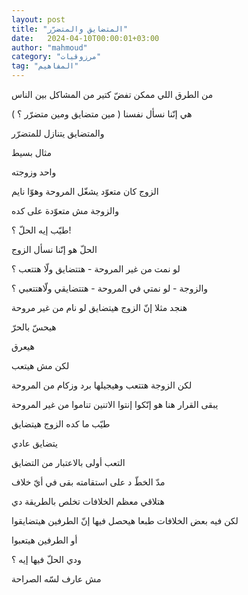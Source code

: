 ```yaml
---
layout: post
title: "المتضايق والمتضرّر"
date:   2024-04-10T00:00:01+03:00
author: "mahmoud"
category: "مرزوقيات"
tag: "المفاهيم"
---
```



من الطرق اللي ممكن تفضّ كتير من المشاكل بين الناس

هي إنّنا نسأل نفسنا ( مين متضايق ومين متضرّر ؟ )

والمتضايق يتنازل للمتضرّر




مثال بسيط

واحد وزوجته

الزوج كان متعوّد يشغّل المروحة وهوّا نايم

والزوجة مش متعوّدة على كده

طيّب إيه الحلّ ؟!




الحلّ هو إنّنا نسأل الزوج

لو نمت من غير المروحة - هتتضايق ولّا هتتعب ؟

والزوجة - لو نمتي في المروحة - هتتضايقي ولّاهتتعبي
؟




هنجد مثلا إنّ الزوج هيتضايق لو نام من غير مروحة

هيحسّ بالحرّ

هيعرق

لكن مش هيتعب




لكن الزوجة هتتعب وهيجيلها برد وزكام من المروحة




يبقى القرار هنا هو إنّكوا إنتوا الاتنين تناموا من غير
المروحة




طيّب ما كده الزوج هيتضايق

يتضايق عادي

التعب أولى بالاعتبار من التضايق




مدّ الخطّ د على استقامته بقى في أيّ خلاف

هتلاقي معظم الخلافات تخلص بالطريقة دي




لكن فيه بعض الخلافات طبعا هيحصل فيها إنّ الطرفين
هيتضايقوا

أو الطرفين هيتعبوا

ودي الحلّ فيها إيه ؟

مش عارف لسّه الصراحة
